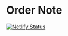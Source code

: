 # Order Note

[![Netlify Status](https://api.netlify.com/api/v1/badges/51ca3e8a-afc8-4416-a836-760b88a928a7/deploy-status)](https://app.netlify.com/sites/ordernote/deploys)
